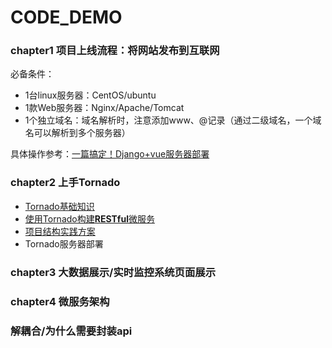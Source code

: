 # CODE_DEMO

### chapter1 项目上线流程：将网站发布到互联网
必备条件：
+ 1台linux服务器：CentOS/ubuntu
+ 1款Web服务器：Nginx/Apache/Tomcat
+ 1个独立域名：域名解析时，注意添加www、@记录（通过二级域名，一个域名可以解析到多个服务器）

具体操作参考：[一篇搞定！Django+vue服务器部署](./chapter1/chapter1.md)


### chapter2 上手Tornado

+ [Tornado基础知识](./chapter2/basics.md)
+ [使用Tornado构建**RESTful**微服务](./chapter2/RESTful.md)
+ [项目结构实践方案](./chapter2/practices.md)
+ Tornado服务器部署

### chapter3 大数据展示/实时监控系统页面展示

### chapter4 微服务架构

### 解耦合/为什么需要封装api


